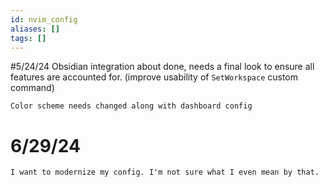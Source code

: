 ```yaml
---
id: nvim_config
aliases: []
tags: []
---
```


#5/24/24
    Obsidian integration about done, needs a final look to ensure all features
    are accounted for.
        (improve usability of `SetWorkspace` custom command)

    Color scheme needs changed along with dashboard config

# 6/29/24
    I want to modernize my config. I'm not sure what I even mean by that.





